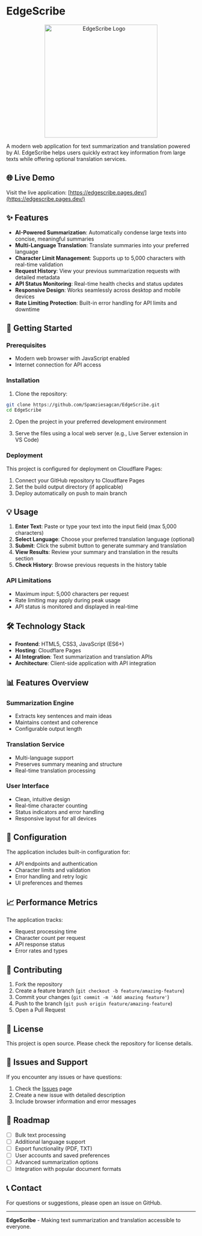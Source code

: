# EdgeScribe

<div align="center">
  <img src="[https://github.com/user-attachments/assets/your-logo-filename](https://raw.githubusercontent.com/Spamziesagcan/EdgeScribe/main/assets/preview.webp)" alt="EdgeScribe Logo" width="300"/>
</div>

A modern web application for text summarization and translation powered by AI. EdgeScribe helps users quickly extract key information from large texts while offering optional translation services.

## 🌐 Live Demo

Visit the live application: [https://edgescribe.pages.dev/](https://edgescribe.pages.dev/)

## ✨ Features

- **AI-Powered Summarization**: Automatically condense large texts into concise, meaningful summaries
- **Multi-Language Translation**: Translate summaries into your preferred language
- **Character Limit Management**: Supports up to 5,000 characters with real-time validation
- **Request History**: View your previous summarization requests with detailed metadata
- **API Status Monitoring**: Real-time health checks and status updates
- **Responsive Design**: Works seamlessly across desktop and mobile devices
- **Rate Limiting Protection**: Built-in error handling for API limits and downtime

## 🚀 Getting Started

### Prerequisites

- Modern web browser with JavaScript enabled
- Internet connection for API access

### Installation

1. Clone the repository:
```bash
git clone https://github.com/Spamziesagcan/EdgeScribe.git
cd EdgeScribe
```

2. Open the project in your preferred development environment

3. Serve the files using a local web server (e.g., Live Server extension in VS Code)

### Deployment

This project is configured for deployment on Cloudflare Pages:

1. Connect your GitHub repository to Cloudflare Pages
2. Set the build output directory (if applicable)
3. Deploy automatically on push to main branch

## 💡 Usage

1. **Enter Text**: Paste or type your text into the input field (max 5,000 characters)
2. **Select Language**: Choose your preferred translation language (optional)
3. **Submit**: Click the submit button to generate summary and translation
4. **View Results**: Review your summary and translation in the results section
5. **Check History**: Browse previous requests in the history table

### API Limitations

- Maximum input: 5,000 characters per request
- Rate limiting may apply during peak usage
- API status is monitored and displayed in real-time

## 🛠️ Technology Stack

- **Frontend**: HTML5, CSS3, JavaScript (ES6+)
- **Hosting**: Cloudflare Pages
- **AI Integration**: Text summarization and translation APIs
- **Architecture**: Client-side application with API integration

## 📊 Features Overview

### Summarization Engine
- Extracts key sentences and main ideas
- Maintains context and coherence
- Configurable output length

### Translation Service
- Multi-language support
- Preserves summary meaning and structure
- Real-time translation processing

### User Interface
- Clean, intuitive design
- Real-time character counting
- Status indicators and error handling
- Responsive layout for all devices

## 🔧 Configuration

The application includes built-in configuration for:
- API endpoints and authentication
- Character limits and validation
- Error handling and retry logic
- UI preferences and themes

## 📈 Performance Metrics

The application tracks:
- Request processing time
- Character count per request
- API response status
- Error rates and types

## 🤝 Contributing

1. Fork the repository
2. Create a feature branch (`git checkout -b feature/amazing-feature`)
3. Commit your changes (`git commit -m 'Add amazing feature'`)
4. Push to the branch (`git push origin feature/amazing-feature`)
5. Open a Pull Request

## 📝 License

This project is open source. Please check the repository for license details.

## 🐛 Issues and Support

If you encounter any issues or have questions:

1. Check the [Issues](https://github.com/Spamziesagcan/EdgeScribe/issues) page
2. Create a new issue with detailed description
3. Include browser information and error messages

## 🚀 Roadmap

- [ ] Bulk text processing
- [ ] Additional language support
- [ ] Export functionality (PDF, TXT)
- [ ] User accounts and saved preferences
- [ ] Advanced summarization options
- [ ] Integration with popular document formats

## 📞 Contact

For questions or suggestions, please open an issue on GitHub.

---

**EdgeScribe** - Making text summarization and translation accessible to everyone.

